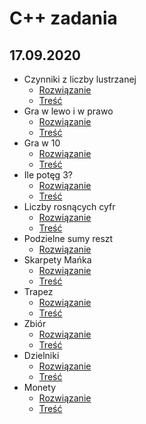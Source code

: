 # C++ zadania
## 17.09.2020
* Czynniki z liczby lustrzanej
  * [Rozwiązanie](17.09.2020/Czynniki_z_liczby_lustrzanej/cpl.cpp)
  * [Treść](17.09.2020/Czynniki_z_liczby_lustrzanej/cpl.pdf)
* Gra w lewo i w prawo
  * [Rozwiązanie](17.09.2020/Gra_w_lewo_i_w_prawo/gpl.cpp)
  * [Treść](17.09.2020/Gra_w_lewo_i_w_prawo/gpl.pdf)
* Gra w 10
  * [Rozwiązanie](17.09.2020/Gra_w_10/gwd.cpp)
  * [Treść](17.09.2020/Gra_w_10/gwd.pdf)
* Ile potęg 3?
  * [Rozwiązanie](17.09.2020/Ile_potęg_3/ilt.cpp)
  * [Treść](17.09.2020/Ile_potęg_3/ilt.pdf)
* Liczby rosnących cyfr
  * [Rozwiązanie](17.09.2020/Liczby_rosnących_cyfr/lrc.cpp)
  * [Treść](17.09.2020/Liczby_rosnących_cyfr/lrc.pdf)
* Podzielne sumy reszt
  * [Rozwiązanie](17.09.2020/Podzielne_sumy_reszt/psr.cpp)
* Skarpety Mańka
  * [Rozwiązanie](17.09.2020/Skarpety_Mańka/sma.cpp)
  * [Treść](17.09.2020/Skarpety_Mańka/sma.pdf)
* Trapez
  * [Rozwiązanie](17.09.2020/Trapez/tra.cpp)
  * [Treść](17.09.2020/Trapez/tra.pdf)
* Zbiór
  * [Rozwiązanie](17.09.2020/Zbiór/zbi.cpp)
  * [Treść](17.09.2020/Zbiór/zbi.pdf)
* Dzielniki
  * [Rozwiązanie](17.09.2020/Dzielniki/dzie.pdf)
  * [Treść](17.09.2020/Dzielniki/dzie.pdf)
* Monety
  * [Rozwiązanie](17.09.2020/Monety/mon.pdf)
  * [Treść](17.09.2020/Monety/mon.pdf)
